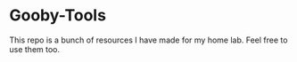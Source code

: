 # Gooby-Tools

This repo is a bunch of resources I have made for my home lab. Feel free to use them too.
